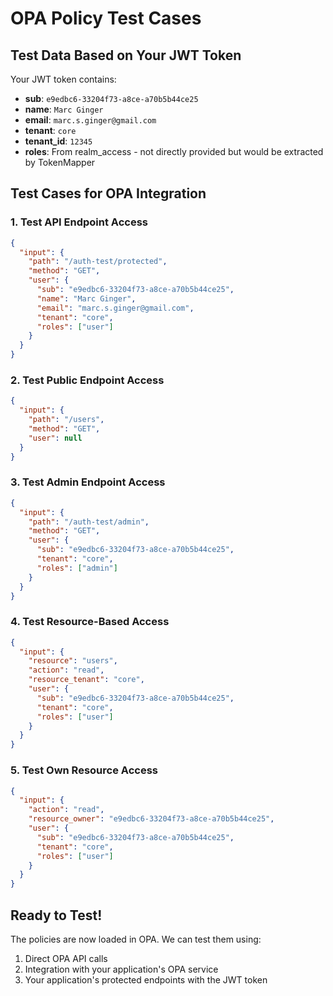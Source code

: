 # OPA Policy Test Cases

## Test Data Based on Your JWT Token

Your JWT token contains:

- **sub**: `e9edbc6-33204f73-a8ce-a70b5b44ce25`
- **name**: `Marc Ginger`
- **email**: `marc.s.ginger@gmail.com`
- **tenant**: `core`
- **tenant_id**: `12345`
- **roles**: From realm_access - not directly provided but would be extracted by TokenMapper

## Test Cases for OPA Integration

### 1. Test API Endpoint Access

```json
{
  "input": {
    "path": "/auth-test/protected",
    "method": "GET",
    "user": {
      "sub": "e9edbc6-33204f73-a8ce-a70b5b44ce25",
      "name": "Marc Ginger",
      "email": "marc.s.ginger@gmail.com",
      "tenant": "core",
      "roles": ["user"]
    }
  }
}
```

### 2. Test Public Endpoint Access

```json
{
  "input": {
    "path": "/users",
    "method": "GET",
    "user": null
  }
}
```

### 3. Test Admin Endpoint Access

```json
{
  "input": {
    "path": "/auth-test/admin",
    "method": "GET",
    "user": {
      "sub": "e9edbc6-33204f73-a8ce-a70b5b44ce25",
      "tenant": "core",
      "roles": ["admin"]
    }
  }
}
```

### 4. Test Resource-Based Access

```json
{
  "input": {
    "resource": "users",
    "action": "read",
    "resource_tenant": "core",
    "user": {
      "sub": "e9edbc6-33204f73-a8ce-a70b5b44ce25",
      "tenant": "core",
      "roles": ["user"]
    }
  }
}
```

### 5. Test Own Resource Access

```json
{
  "input": {
    "action": "read",
    "resource_owner": "e9edbc6-33204f73-a8ce-a70b5b44ce25",
    "user": {
      "sub": "e9edbc6-33204f73-a8ce-a70b5b44ce25",
      "tenant": "core",
      "roles": ["user"]
    }
  }
}
```

## Ready to Test!

The policies are now loaded in OPA. We can test them using:

1. Direct OPA API calls
2. Integration with your application's OPA service
3. Your application's protected endpoints with the JWT token
